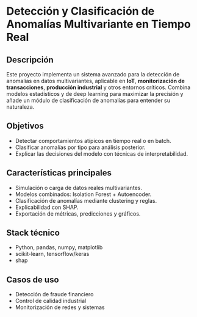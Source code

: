 # Detección y Clasificación de Anomalías Multivariante en Tiempo Real

## Descripción
Este proyecto implementa un sistema avanzado para la detección de anomalías en datos multivariantes, aplicable en **IoT**, **monitorización de transacciones**, **producción industrial** y otros entornos críticos. Combina modelos estadísticos y de deep learning para maximizar la precisión y añade un módulo de clasificación de anomalías para entender su naturaleza.

## Objetivos
- Detectar comportamientos atípicos en tiempo real o en batch.
- Clasificar anomalías por tipo para análisis posterior.
- Explicar las decisiones del modelo con técnicas de interpretabilidad.

## Características principales
- Simulación o carga de datos reales multivariantes.
- Modelos combinados: Isolation Forest + Autoencoder.
- Clasificación de anomalías mediante clustering y reglas.
- Explicabilidad con SHAP.
- Exportación de métricas, predicciones y gráficos.

## Stack técnico
- Python, pandas, numpy, matplotlib
- scikit-learn, tensorflow/keras
- shap

## Casos de uso
- Detección de fraude financiero
- Control de calidad industrial
- Monitorización de redes y sistemas
